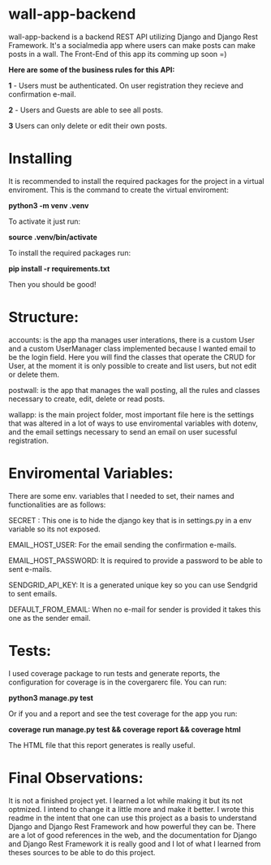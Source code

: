 # wall-app-backend

wall-app-backend is a backend REST API utilizing Django and Django Rest Framework.
It's a socialmedia app where users can make posts can make posts in a wall.
The Front-End of this app its comming up soon =)

**Here are some of the business rules for this API:**

**1** - Users must be authenticated. On user registration they recieve and confirmation e-mail.

**2** - Users and Guests are able to see all posts.

**3** Users can only delete or edit their own posts.

# Installing
It is recommended to install the required packages for the project in a virtual enviroment.
This is the command to create the virtual enviroment:

**python3 -m venv .venv**

To activate it just run:

**source .venv/bin/activate**

To install the required packages run:

**pip install -r requirements.txt**

Then you should be good!

# Structure:

accounts: is the app tha manages user interations,
there is a custom User and a custom UserManager class implemented
because I wanted email to be the login field. 
Here you will find the classes that operate the CRUD for User, 
at the moment it is only possible to create and list users, but not edit or delete them.

postwall: is the app that manages the wall posting,
all the rules and classes necessary to create, edit, delete or read posts.

wallapp: is the main project folder, most important file here is the settings
that was altered in a lot of ways to use enviromental variables with dotenv, and 
the email settings necessary to send an email on user sucessful registration.

 # Enviromental Variables:
There are some env. variables that I needed to set, their names and functionalities are as follows:
 
SECRET : This one is to hide the django key that is in settings.py in a env variable so its not exposed.

EMAIL_HOST_USER: For the email sending the confirmation e-mails.

EMAIL_HOST_PASSWORD: It is required to provide a password to be able to sent e-mails.

SENDGRID_API_KEY: It is a generated unique key so you can use Sendgrid to sent emails.

DEFAULT_FROM_EMAIL: When no e-mail for sender is provided it takes this one as the sender email.

# Tests: 

I used coverage package to run tests and generate reports, the configuration for coverage is in the covergarerc file.
You can run:

**python3 manage.py test** 

Or if you and a report and see the test coverage for the app you run:

**coverage run manage.py test && coverage report && coverage html**

The HTML file that this report generates is really useful.

# Final Observations: 

It is not a finished project yet. I learned a lot while making it but its not optmized. I intend to change it a little more and make it better.
I wrote this readme in the intent that one can use this project as a basis to understand Django and Django Rest Framework and how powerful they can be.
There are a lot of good references in the web, and the documentation for Django and Django Rest Framework it is really good and I lot of what I learned
from theses sources to be able to do this project.

 
